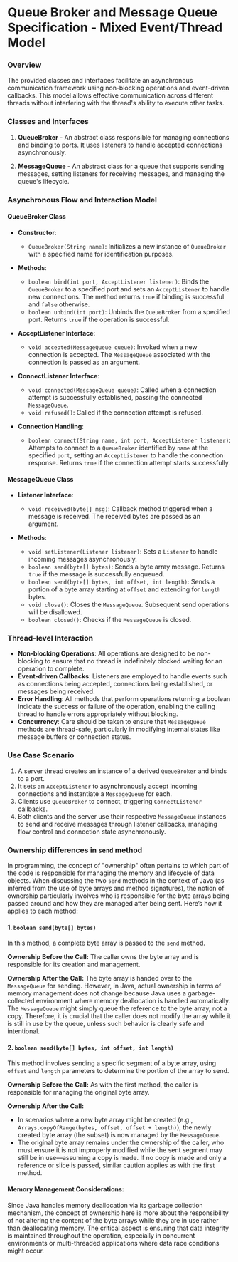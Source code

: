 # Queue Broker and Message Queue Specification - Mixed Event/Thread Model

### Overview
The provided classes and interfaces facilitate an asynchronous communication framework using non-blocking operations and event-driven callbacks. This model allows effective communication across different threads without interfering with the thread's ability to execute other tasks.

### Classes and Interfaces

1. **QueueBroker** - An abstract class responsible for managing connections and binding to ports. It uses listeners to handle accepted connections asynchronously.

2. **MessageQueue** - An abstract class for a queue that supports sending messages, setting listeners for receiving messages, and managing the queue's lifecycle.

### Asynchronous Flow and Interaction Model

#### QueueBroker Class

- **Constructor**:
  - `QueueBroker(String name)`: Initializes a new instance of `QueueBroker` with a specified name for identification purposes.

- **Methods**:
  - `boolean bind(int port, AcceptListener listener)`: Binds the `QueueBroker` to a specified port and sets an `AcceptListener` to handle new connections. The method returns `true` if binding is successful and `false` otherwise.
  - `boolean unbind(int port)`: Unbinds the `QueueBroker` from a specified port. Returns `true` if the operation is successful.

- **AcceptListener Interface**:
  - `void accepted(MessageQueue queue)`: Invoked when a new connection is accepted. The `MessageQueue` associated with the connection is passed as an argument.

- **ConnectListener Interface**:
  - `void connected(MessageQueue queue)`: Called when a connection attempt is successfully established, passing the connected `MessageQueue`.
  - `void refused()`: Called if the connection attempt is refused.

- **Connection Handling**:
  - `boolean connect(String name, int port, AcceptListener listener)`: Attempts to connect to a `QueueBroker` identified by `name` at the specified `port`, setting an `AcceptListener` to handle the connection response. Returns `true` if the connection attempt starts successfully.

#### MessageQueue Class

- **Listener Interface**:
  - `void received(byte[] msg)`: Callback method triggered when a message is received. The received bytes are passed as an argument.

- **Methods**:
  - `void setListener(Listener listener)`: Sets a `Listener` to handle incoming messages asynchronously.
  - `boolean send(byte[] bytes)`: Sends a byte array message. Returns `true` if the message is successfully enqueued.
  - `boolean send(byte[] bytes, int offset, int length)`: Sends a portion of a byte array starting at `offset` and extending for `length` bytes.
  - `void close()`: Closes the `MessageQueue`. Subsequent send operations will be disallowed.
  - `boolean closed()`: Checks if the `MessageQueue` is closed.

### Thread-level Interaction

- **Non-blocking Operations**: All operations are designed to be non-blocking to ensure that no thread is indefinitely blocked waiting for an operation to complete.
- **Event-driven Callbacks**: Listeners are employed to handle events such as connections being accepted, connections being established, or messages being received.
- **Error Handling**: All methods that perform operations returning a boolean indicate the success or failure of the operation, enabling the calling thread to handle errors appropriately without blocking.
- **Concurrency**: Care should be taken to ensure that `MessageQueue` methods are thread-safe, particularly in modifying internal states like message buffers or connection status.

### Use Case Scenario

1. A server thread creates an instance of a derived `QueueBroker` and binds to a port.
2. It sets an `AcceptListener` to asynchronously accept incoming connections and instantiate a `MessageQueue` for each.
3. Clients use `QueueBroker` to connect, triggering `ConnectListener` callbacks.
4. Both clients and the server use their respective `MessageQueue` instances to send and receive messages through listener callbacks, managing flow control and connection state asynchronously.

### Ownership differences in `send` method

In programming, the concept of "ownership" often pertains to which part of the code is responsible for managing the memory and lifecycle of data objects. When discussing the two `send` methods in the context of Java (as inferred from the use of byte arrays and method signatures), the notion of ownership particularly involves who is responsible for the byte arrays being passed around and how they are managed after being sent. Here’s how it applies to each method:

#### 1. `boolean send(byte[] bytes)`

In this method, a complete byte array is passed to the `send` method. 

**Ownership Before the Call:**
The caller owns the byte array and is responsible for its creation and management.

**Ownership After the Call:**
The byte array is handed over to the `MessageQueue` for sending. However, in Java, actual ownership in terms of memory management does not change because Java uses a garbage-collected environment where memory deallocation is handled automatically.
  The `MessageQueue` might simply queue the reference to the byte array, not a copy. Therefore, it is crucial that the caller does not modify the array while it is still in use by the queue, unless such behavior is clearly safe and intentional.

#### 2. `boolean send(byte[] bytes, int offset, int length)`
This method involves sending a specific segment of a byte array, using `offset` and `length` parameters to determine the portion of the array to send.

**Ownership Before the Call:** As with the first method, the caller is responsible for managing the original byte array.

**Ownership After the Call:**
- In scenarios where a new byte array might be created (e.g., `Arrays.copyOfRange(bytes, offset, offset + length)`), the newly created byte array (the subset) is now managed by the `MessageQueue`.
- The original byte array remains under the ownership of the caller, who must ensure it is not improperly modified while the sent segment may still be in use—assuming a copy is made. If no copy is made and only a reference or slice is passed, similar caution applies as with the first method.

#### Memory Management Considerations: 
Since Java handles memory deallocation via its garbage collection mechanism, the concept of ownership here is more about the responsibility of not altering the content of the byte arrays while they are in use rather than deallocating memory. The critical aspect is ensuring that data integrity is maintained throughout the operation, especially in concurrent environments or multi-threaded applications where data race conditions might occur.
